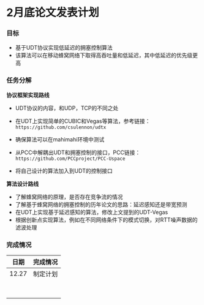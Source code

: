 # 2月底论文发表计划

### 目标

- 基于UDT协议实现低延迟的拥塞控制算法
- 该算法可以在移动蜂窝网络下取得高吞吐量和低延迟，其中低延迟的优先级更高

### 任务分解

**协议框架实现路线**

- UDT协议的内容，和UDP，TCP的不同之处
- 在UDT上实现简单的CUBIC和Vegas等算法，参考链接：`https://github.com/csulennon/udtx`
- 确保算法可以在mahimahi环境中测试
- 从PCC中解耦出UDT和拥塞控制的接口，PCC链接：`https://github.com/PCCproject/PCC-Uspace`

- 将自己设计的算法加入到UDT的控制接口

**算法设计路线**

- 了解蜂窝网络的原理，是否存在竞争流的情况
- 了解基于蜂窝网络的拥塞控制的历年论文的思路：延迟感知还是带宽预测 
- 在UDT上实现基于延迟感知的算法，修改上文提到的UDT-Vegas
- 根据创新点实现算法，例如在不同网络条件下的模式切换，对RTT噪声数据的滤波处理

### 完成情况

| 日期  | 完成情况 |
| ----- | -------- |
| 12.27 | 制定计划 |
|       |          |
|       |          |
|       |          |
|       |          |
|       |          |
|       |          |
|       |          |
|       |          |

